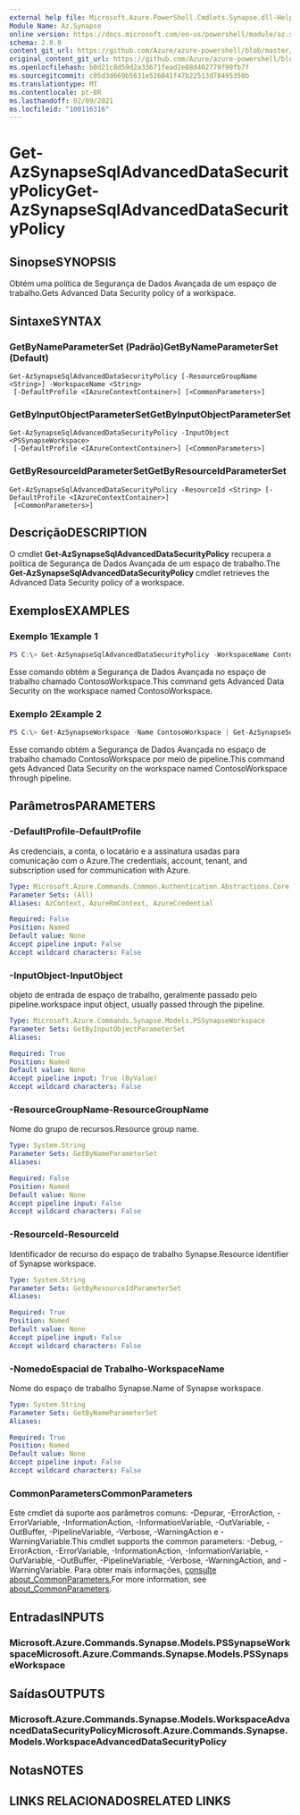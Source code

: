 ```yaml
---
external help file: Microsoft.Azure.PowerShell.Cmdlets.Synapse.dll-Help.xml
Module Name: Az.Synapse
online version: https://docs.microsoft.com/en-us/powershell/module/az.synapse/get-azsynapsesqladvanceddatasecuritypolicy
schema: 2.0.0
content_git_url: https://github.com/Azure/azure-powershell/blob/master/src/Synapse/Synapse/help/Get-AzSynapseSqlAdvancedDataSecurityPolicy.md
original_content_git_url: https://github.com/Azure/azure-powershell/blob/master/src/Synapse/Synapse/help/Get-AzSynapseSqlAdvancedDataSecurityPolicy.md
ms.openlocfilehash: b0d21c8d59d2a33671fead2e88d402779f99fb7f
ms.sourcegitcommit: c05d3d669b5631e526841f47b22513d78495350b
ms.translationtype: MT
ms.contentlocale: pt-BR
ms.lasthandoff: 02/09/2021
ms.locfileid: "100116316"
---
```

# <span data-ttu-id="8d5fb-101">Get-AzSynapseSqlAdvancedDataSecurityPolicy</span><span class="sxs-lookup"><span data-stu-id="8d5fb-101">Get-AzSynapseSqlAdvancedDataSecurityPolicy</span></span>

## <span data-ttu-id="8d5fb-102">Sinopse</span><span class="sxs-lookup"><span data-stu-id="8d5fb-102">SYNOPSIS</span></span>
<span data-ttu-id="8d5fb-103">Obtém uma política de Segurança de Dados Avançada de um espaço de trabalho.</span><span class="sxs-lookup"><span data-stu-id="8d5fb-103">Gets Advanced Data Security policy of a workspace.</span></span>

## <span data-ttu-id="8d5fb-104">Sintaxe</span><span class="sxs-lookup"><span data-stu-id="8d5fb-104">SYNTAX</span></span>

### <span data-ttu-id="8d5fb-105">GetByNameParameterSet (Padrão)</span><span class="sxs-lookup"><span data-stu-id="8d5fb-105">GetByNameParameterSet (Default)</span></span>
```
Get-AzSynapseSqlAdvancedDataSecurityPolicy [-ResourceGroupName <String>] -WorkspaceName <String>
 [-DefaultProfile <IAzureContextContainer>] [<CommonParameters>]
```

### <span data-ttu-id="8d5fb-106">GetByInputObjectParameterSet</span><span class="sxs-lookup"><span data-stu-id="8d5fb-106">GetByInputObjectParameterSet</span></span>
```
Get-AzSynapseSqlAdvancedDataSecurityPolicy -InputObject <PSSynapseWorkspace>
 [-DefaultProfile <IAzureContextContainer>] [<CommonParameters>]
```

### <span data-ttu-id="8d5fb-107">GetByResourceIdParameterSet</span><span class="sxs-lookup"><span data-stu-id="8d5fb-107">GetByResourceIdParameterSet</span></span>
```
Get-AzSynapseSqlAdvancedDataSecurityPolicy -ResourceId <String> [-DefaultProfile <IAzureContextContainer>]
 [<CommonParameters>]
```

## <span data-ttu-id="8d5fb-108">Descrição</span><span class="sxs-lookup"><span data-stu-id="8d5fb-108">DESCRIPTION</span></span>
<span data-ttu-id="8d5fb-109">O cmdlet **Get-AzSynapseSqlAdvancedDataSecurityPolicy** recupera a política de Segurança de Dados Avançada de um espaço de trabalho.</span><span class="sxs-lookup"><span data-stu-id="8d5fb-109">The **Get-AzSynapseSqlAdvancedDataSecurityPolicy** cmdlet retrieves the Advanced Data Security policy of a workspace.</span></span>

## <span data-ttu-id="8d5fb-110">Exemplos</span><span class="sxs-lookup"><span data-stu-id="8d5fb-110">EXAMPLES</span></span>

### <span data-ttu-id="8d5fb-111">Exemplo 1</span><span class="sxs-lookup"><span data-stu-id="8d5fb-111">Example 1</span></span>
```powershell
PS C:\> Get-AzSynapseSqlAdvancedDataSecurityPolicy -WorkspaceName ContosoWorkspace
```

<span data-ttu-id="8d5fb-112">Esse comando obtém a Segurança de Dados Avançada no espaço de trabalho chamado ContosoWorkspace.</span><span class="sxs-lookup"><span data-stu-id="8d5fb-112">This command gets Advanced Data Security on the workspace named ContosoWorkspace.</span></span>

### <span data-ttu-id="8d5fb-113">Exemplo 2</span><span class="sxs-lookup"><span data-stu-id="8d5fb-113">Example 2</span></span>
```powershell
PS C:\> Get-AzSynapseWorkspace -Name ContosoWorkspace | Get-AzSynapseSqlAdvancedDataSecurityPolicy
```

<span data-ttu-id="8d5fb-114">Esse comando obtém a Segurança de Dados Avançada no espaço de trabalho chamado ContosoWorkspace por meio de pipeline.</span><span class="sxs-lookup"><span data-stu-id="8d5fb-114">This command gets Advanced Data Security on the workspace named ContosoWorkspace through pipeline.</span></span>

## <span data-ttu-id="8d5fb-115">Parâmetros</span><span class="sxs-lookup"><span data-stu-id="8d5fb-115">PARAMETERS</span></span>

### <span data-ttu-id="8d5fb-116">-DefaultProfile</span><span class="sxs-lookup"><span data-stu-id="8d5fb-116">-DefaultProfile</span></span>
<span data-ttu-id="8d5fb-117">As credenciais, a conta, o locatário e a assinatura usadas para comunicação com o Azure.</span><span class="sxs-lookup"><span data-stu-id="8d5fb-117">The credentials, account, tenant, and subscription used for communication with Azure.</span></span>

```yaml
Type: Microsoft.Azure.Commands.Common.Authentication.Abstractions.Core.IAzureContextContainer
Parameter Sets: (All)
Aliases: AzContext, AzureRmContext, AzureCredential

Required: False
Position: Named
Default value: None
Accept pipeline input: False
Accept wildcard characters: False
```

### <span data-ttu-id="8d5fb-118">-InputObject</span><span class="sxs-lookup"><span data-stu-id="8d5fb-118">-InputObject</span></span>
<span data-ttu-id="8d5fb-119">objeto de entrada de espaço de trabalho, geralmente passado pelo pipeline.</span><span class="sxs-lookup"><span data-stu-id="8d5fb-119">workspace input object, usually passed through the pipeline.</span></span>

```yaml
Type: Microsoft.Azure.Commands.Synapse.Models.PSSynapseWorkspace
Parameter Sets: GetByInputObjectParameterSet
Aliases:

Required: True
Position: Named
Default value: None
Accept pipeline input: True (ByValue)
Accept wildcard characters: False
```

### <span data-ttu-id="8d5fb-120">-ResourceGroupName</span><span class="sxs-lookup"><span data-stu-id="8d5fb-120">-ResourceGroupName</span></span>
<span data-ttu-id="8d5fb-121">Nome do grupo de recursos.</span><span class="sxs-lookup"><span data-stu-id="8d5fb-121">Resource group name.</span></span>

```yaml
Type: System.String
Parameter Sets: GetByNameParameterSet
Aliases:

Required: False
Position: Named
Default value: None
Accept pipeline input: False
Accept wildcard characters: False
```

### <span data-ttu-id="8d5fb-122">-ResourceId</span><span class="sxs-lookup"><span data-stu-id="8d5fb-122">-ResourceId</span></span>
<span data-ttu-id="8d5fb-123">Identificador de recurso do espaço de trabalho Synapse.</span><span class="sxs-lookup"><span data-stu-id="8d5fb-123">Resource identifier of Synapse workspace.</span></span>

```yaml
Type: System.String
Parameter Sets: GetByResourceIdParameterSet
Aliases:

Required: True
Position: Named
Default value: None
Accept pipeline input: False
Accept wildcard characters: False
```

### <span data-ttu-id="8d5fb-124">-NomedoEspacial de Trabalho</span><span class="sxs-lookup"><span data-stu-id="8d5fb-124">-WorkspaceName</span></span>
<span data-ttu-id="8d5fb-125">Nome do espaço de trabalho Synapse.</span><span class="sxs-lookup"><span data-stu-id="8d5fb-125">Name of Synapse workspace.</span></span>

```yaml
Type: System.String
Parameter Sets: GetByNameParameterSet
Aliases:

Required: True
Position: Named
Default value: None
Accept pipeline input: False
Accept wildcard characters: False
```

### <span data-ttu-id="8d5fb-126">CommonParameters</span><span class="sxs-lookup"><span data-stu-id="8d5fb-126">CommonParameters</span></span>
<span data-ttu-id="8d5fb-127">Este cmdlet dá suporte aos parâmetros comuns: -Depurar, -ErrorAction, -ErrorVariable, -InformationAction, -InformationVariable, -OutVariable, -OutBuffer, -PipelineVariable, -Verbose, -WarningAction e -WarningVariable.</span><span class="sxs-lookup"><span data-stu-id="8d5fb-127">This cmdlet supports the common parameters: -Debug, -ErrorAction, -ErrorVariable, -InformationAction, -InformationVariable, -OutVariable, -OutBuffer, -PipelineVariable, -Verbose, -WarningAction, and -WarningVariable.</span></span> <span data-ttu-id="8d5fb-128">Para obter mais informações, [consulte about_CommonParameters.](http://go.microsoft.com/fwlink/?LinkID=113216)</span><span class="sxs-lookup"><span data-stu-id="8d5fb-128">For more information, see [about_CommonParameters](http://go.microsoft.com/fwlink/?LinkID=113216).</span></span>

## <span data-ttu-id="8d5fb-129">Entradas</span><span class="sxs-lookup"><span data-stu-id="8d5fb-129">INPUTS</span></span>

### <span data-ttu-id="8d5fb-130">Microsoft.Azure.Commands.Synapse.Models.PSSynapseWorkspace</span><span class="sxs-lookup"><span data-stu-id="8d5fb-130">Microsoft.Azure.Commands.Synapse.Models.PSSynapseWorkspace</span></span>

## <span data-ttu-id="8d5fb-131">Saídas</span><span class="sxs-lookup"><span data-stu-id="8d5fb-131">OUTPUTS</span></span>

### <span data-ttu-id="8d5fb-132">Microsoft.Azure.Commands.Synapse.Models.WorkspaceAdvancedDataSecurityPolicy</span><span class="sxs-lookup"><span data-stu-id="8d5fb-132">Microsoft.Azure.Commands.Synapse.Models.WorkspaceAdvancedDataSecurityPolicy</span></span>

## <span data-ttu-id="8d5fb-133">Notas</span><span class="sxs-lookup"><span data-stu-id="8d5fb-133">NOTES</span></span>

## <span data-ttu-id="8d5fb-134">LINKS RELACIONADOS</span><span class="sxs-lookup"><span data-stu-id="8d5fb-134">RELATED LINKS</span></span>
